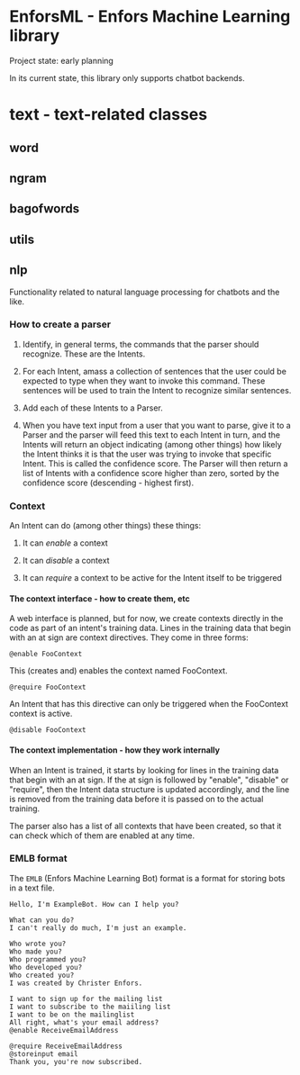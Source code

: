 # EnforsML - Enfors Machine Learning library

Project state: early planning

In its current state, this library only supports chatbot backends.

# text - text-related classes

## word

## ngram

## bagofwords

## utils

## nlp

Functionality related to natural language processing for chatbots and
the like.

### How to create a parser

1. Identify, in general terms, the commands that the parser should
   recognize. These are the Intents.
   
2. For each Intent, amass a collection of sentences that the user
   could be expected to type when they want to invoke this command.
   These sentences will be used to train the Intent to recognize
   similar sentences.
   
3. Add each of these Intents to a Parser.
   
3. When you have text input from a user that you want to parse, give
   it to a Parser and the parser will feed this text to each Intent in
   turn, and the Intents will return an object indicating (among other
   things) how likely the Intent thinks it is that the user was trying
   to invoke that specific Intent. This is called the confidence
   score. The Parser will then return a list of Intents with a
   confidence score higher than zero, sorted by the confidence score
   (descending - highest first).

### Context

An Intent can do (among other things) these things:

1. It can *enable* a context

2. It can *disable* a context

3. It can *require* a context to be active for the Intent itself to be
   triggered
   
#### The context interface - how to create them, etc

A web interface is planned, but for now, we create contexts directly
in the code as part of an intent's training data. Lines in the
training data that begin with an at sign are context directives. They
come in three forms:

    @enable FooContext
	
This (creates and) enables the context named FooContext.
	
	@require FooContext
	
An Intent that has this directive can only be triggered when the
FooContext context is active.

    @disable FooContext
	

#### The context implementation - how they work internally
   
When an Intent is trained, it starts by looking for lines in the
training data that begin with an at sign. If the at sign is followed
by "enable", "disable" or "require", then the Intent data structure is
updated accordingly, and the line is removed from the training data
before it is passed on to the actual training.

The parser also has a list of all contexts that have been created, so
that it can check which of them are enabled at any time.


### EMLB format

The ``EMLB`` (Enfors Machine Learning Bot) format is a format for
storing bots in a text file.

    Hello, I'm ExampleBot. How can I help you?
	
	What can you do?
	I can't really do much, I'm just an example.
	
	Who wrote you?
	Who made you?
	Who programmed you?
	Who developed you?
	Who created you?
	I was created by Christer Enfors.
	
	I want to sign up for the mailing list
	I want to subscribe to the maiiling list
	I want to be on the mailinglist
	All right, what's your email address?
	@enable ReceiveEmailAddress
	
	@require ReceiveEmailAddress
	@storeinput email
	Thank you, you're now subscribed.

